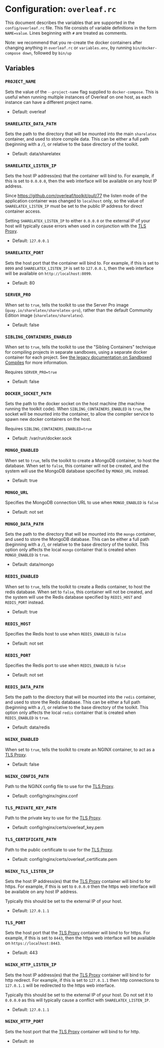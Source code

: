 # Configuration: `overleaf.rc`

This document describes the variables that are supported in the `config/overleaf.rc` file.
This file consists of variable definitions in the form `NAME=value`. Lines beginning with `#` are treated as comments.

Note: we recommend that you re-create the docker containers after changing anything in `overleaf.rc` or `variables.env`, by running `bin/docker-compose down`, followed by `bin/up`

## Variables


### `PROJECT_NAME`

Sets the value of the `--project-name` flag supplied to `docker-compose`.
This is useful when running multiple instances of Overleaf on one host, as each instance can have a different project name.

- Default: overleaf


### `SHARELATEX_DATA_PATH`

Sets the path to the directory that will be mounted into the main `sharelatex` container, and used to store compile data. This can be either a full path (beginning with a `/`), or relative to the base directory of the toolkit.

- Default: data/sharelatex

### `SHARELATEX_LISTEN_IP`

Sets the host IP address(es) that the container will bind to. For example, if this is set to `0.0.0.0`, then the web interface will be available on any host IP address.

Since https://github.com/overleaf/toolkit/pull/77 the listen mode of the application container was changed to `localhost` only, so the value of `SHARELATEX_LISTEN_IP` must be set to the public IP address for direct container access.

Setting `SHARELATEX_LISTEN_IP` to either `0.0.0.0` or the external IP of your host will typically cause errors when used in conjunction with the [TLS Proxy](tls-proxy.md).

- Default: `127.0.0.1`

### `SHARELATEX_PORT`

Sets the host port that the container will bind to. For example, if this is set to `8099` and `SHARELATEX_LISTEN_IP` is set to `127.0.0.1`, then the web interface will be available on `http://localhost:8099`.

- Default: 80


### `SERVER_PRO`

When set to `true`, tells the toolkit to use the Server Pro image (`quay.io/sharelatex/sharelatex-pro`), rather than the default Community Edition image (`sharelatex/sharelatex`). 

- Default: false


### `SIBLING_CONTAINERS_ENABLED`

When set to `true`, tells the toolkit to use the "Sibling Containers" technique
for compiling projects in separate sandboxes, using a separate docker container for
each project. See [the legacy documentation on Sandboxed Compiles](https://github.com/sharelatex/sharelatex/wiki/Server-Pro:-sandboxed-compiles) for more information.

Requires `SERVER_PRO=true`

- Default: false


### `DOCKER_SOCKET_PATH`

Sets the path to the docker socket on the host machine (the machine running the toolkit code). When `SIBLING_CONTAINERS_ENABLED` is `true`, the socket will be mounted into the container, to allow the compiler service to spawn new docker containers on the host.

Requires `SIBLING_CONTAINERS_ENABLED=true`

- Default: /var/run/docker.sock


### `MONGO_ENABLED`

When set to `true`, tells the toolkit to create a MongoDB container, to host the database.
When set to `false`, this container will not be created, and the system will use the MongoDB database specified by `MONGO_URL` instead.

- Default: true


### `MONGO_URL`

Specifies the MongoDB connection URL to use when `MONGO_ENABLED` is `false`

- Default: not set


### `MONGO_DATA_PATH`

Sets the path to the directory that will be mounted into the `mongo` container, and used to store the MongoDB database. This can be either a full path (beginning with a `/`), or relative to the base directory of the toolkit. This option only affects the local `mongo` container that is created when `MONGO_ENABLED` is `true`.

- Default: data/mongo


### `REDIS_ENABLED`

When set to `true`, tells the toolkit to create a Redis container, to host the redis database.
When set to `false`, this container will not be created, and the system will use the  Redis database specified by `REDIS_HOST` and `REDIS_PORT` instead.

- Default: true


### `REDIS_HOST`

Specifies the Redis host to use when `REDIS_ENABLED` is `false`

- Default: not set


### `REDIS_PORT`

Specifies the Redis port to use when `REDIS_ENABLED` is `false`

- Default: not set


### `REDIS_DATA_PATH`

Sets the path to the directory that will be mounted into the `redis` container, and used to store the Redis database. This can be either a full path (beginning with a `/`), or relative to the base directory of the toolkit. This option only affects the local `redis` container that is created when `REDIS_ENABLED` is `true`.

- Default: data/redis

### `NGINX_ENABLED`

When set to `true`, tells the toolkit to create an NGINX container, to act as a [TLS Proxy](tls-proxy.md).

- Default: false

### `NGINX_CONFIG_PATH`

Path to the NGINX config file to use for the [TLS Proxy](tls-proxy.md).

- Default: config/nginx/nginx.conf

### `TLS_PRIVATE_KEY_PATH`

Path to the private key to use for the [TLS Proxy](tls-proxy.md).

- Default: config/nginx/certs/overleaf_key.pem

### `TLS_CERTIFICATE_PATH`

Path to the public certificate to use for the [TLS Proxy](tls-proxy.md).

- Default: config/nginx/certs/overleaf_certificate.pem

### `NGINX_TLS_LISTEN_IP`

Sets the host IP address(es) that the [TLS Proxy](tls-proxy.md) container will bind to for https. For example, if this is set to `0.0.0.0` then the https web interface will be available on any host IP address.

Typically this should be set to the external IP of your host.

- Default: `127.0.1.1`

### `TLS_PORT`

Sets the host port that the [TLS Proxy](tls-proxy.md) container will bind to for https. For example, if this is set to `8443`, then the https web interface will be available on `https://localhost:8443`.

- Default: 443

### `NGINX_HTTP_LISTEN_IP`

Sets the host IP address(es) that the [TLS Proxy](tls-proxy.md) container will bind to for http redirect. For example, if this is set to `127.0.1.1` then http connections to `127.0.1.1` will be redirected to the https web interface.

Typically this should be set to the external IP of your host. Do not set it to `0.0.0.0` as this will typically cause a conflict with `SHARELATEX_LISTEN_IP`.

- Default: `127.0.1.1`

### `NGINX_HTTP_PORT`

Sets the host port that the [TLS Proxy](tls-proxy.md) container will bind to for http.

- Default: `80`